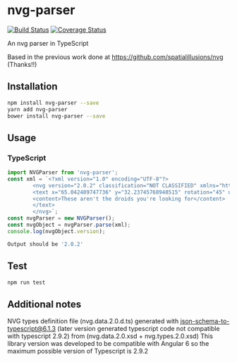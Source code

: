 # nvg-parser

[![Build Status](https://travis-ci.org/anesdi73/nvg-parser.svg?branch=master)](https://travis-ci.org/anesdi73/nvg-parser) [![Coverage Status](https://coveralls.io/repos/github/anesdi73/nvg-parser/badge.svg)](https://coveralls.io/github/anesdi73/nvg-parser)

An nvg parser in TypeScript

Based in the previous work done at https://github.com/spatialillusions/nvg (Thanks!!)

## Installation

```sh
npm install nvg-parser --save
yarn add nvg-parser
bower install nvg-parser --save
```

## Usage

### TypeScript

```typescript
import NVGParser from 'nvg-parser';
const xml = `<?xml version="1.0" encoding="UTF-8"?>
		<nvg version="2.0.2" classification="NOT CLASSIFIED" xmlns="https://tide.act.nato.int/schemas/2012/10/nvg">
		<text x="65.042489747736" y="32.23745768948515" rotation="45" uri="urn:int:000040">
		<content>These aren't the droids you're looking for</content>
		</text>
        </nvg>`;
const nvgParser = new NVGParser();
const nvgObject = nvgParser.parse(xml);
console.log(nvgObject.version);
```

```sh
Output should be '2.0.2'
```

## Test

```sh
npm run test
```

## Additional notes

NVG types definition file (nvg.data.2.0.d.ts) generated with json-schema-to-typescript@6.1.3 (later version generated typescript code not compatible with typescript 2.9.2) from (nvg.data.2.0.xsd + nvg.types.2.0.xsd)
This library version was developed to be compatible with Angular 6 so the maximum possible version of Typescript is 2.9.2
